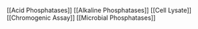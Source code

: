 [[Acid Phosphatases]]
[[Alkaline Phosphatases]]
[[Cell Lysate]]
[[Chromogenic Assay]]
[[Microbial Phosphatases]]
